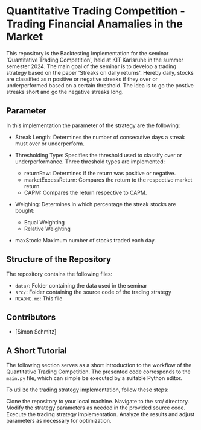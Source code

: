 # Quantitative Trading Competition - Trading Financial Anamalies in the Market 

This repository is the Backtesting Implementation for the seminar 'Quantitative Trading Competition', held at KIT Karlsruhe in the summer semester 2024. The main goal of the seminar is to develop a trading strategy based on the paper 'Streaks on daily returns'. Hereby daily, stocks are classified as n positive or negative streaks if they over or underperformed based on a certain threshold. The idea is to go the postive streaks short and go the negative streaks long. 
## Parameter

In this implementation the parameter of the strategy are the following:
- Streak Length: Determines the number of consecutive days a streak must over or underperform.

- Thresholding Type: Specifies the threshold used to classify over or underperformance. Three threshold types are implemented:

    - returnRaw: Determines if the return was positive or negative.
    - marketExcessReturn: Compares the return to the respective market return.
    - CAPM: Compares the return respective to CAPM.

- Weighing: Determines in which percentage the streak stocks are bought:
    - Equal Weighting
    - Relative Weighting

- maxStock: Maximum number of stocks traded each day.

## Structure of the Repository

The repository contains the following files:

- `data/`: Folder containing the data used in the seminar
- `src/`: Folder containing the source code of the trading strategy
- `README.md`: This file

## Contributors

- [Simon Schmitz]

## A Short Tutorial

The following section serves as a short introduction to the workflow of the Quantitative Trading Competition. The presented code corresponds to the `main.py` file, which can simple be executed by a suitable Python editor.

To utilize the trading strategy implementation, follow these steps:

Clone the repository to your local machine.
Navigate to the src/ directory.
Modify the strategy parameters as needed in the provided source code.
Execute the trading strategy implementation.
Analyze the results and adjust parameters as necessary for optimization.
